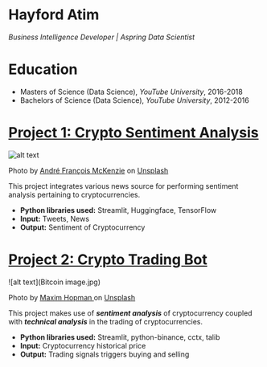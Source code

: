# Hayford Atim
*Business Intelligence Developer | Aspring Data Scientist*

# Education
* Masters of Science (Data Science), *YouTube University*, 2016-2018
* Bachelors of Science (Data Science), *YouTube University*, 2012-2016

# [Project 1: Crypto Sentiment Analysis](http://youtube.com/dataprofessor)
![alt text](andre-francois-mckenzie-iGYiBhdNTpE-unsplash.jpg)


Photo by <a href="https://unsplash.com/@silverhousehd?utm_source=unsplash&utm_medium=referral&utm_content=creditCopyText">André François McKenzie</a> on <a href="https://unsplash.com/s/photos/bitcoin?utm_source=unsplash&utm_medium=referral&utm_content=creditCopyText">Unsplash</a>
  

This project integrates various news source for performing sentiment analysis pertaining to cryptocurrencies.
* **Python libraries used:** Streamlit, Huggingface, TensorFlow
* **Input:** Tweets, News
* **Output:** Sentiment of Cryptocurrency

# [Project 2: Crypto Trading Bot](http://youtube.com/dataprofessor)
![alt text](Bitcoin image.jpg)

Photo by 
 <a href="https://unsplash.com/@nampoh?utm_source=unsplash&utm_medium=referral&utm_content=creditCopyText">
   Maxim Hopman
 </a> on 
 <a href="https://unsplash.com/s/photos/cryptocurrency-trading?utm_source=unsplash&utm_medium=referral&utm_content=creditCopyText">
   Unsplash
 </a>

This project makes use of ***sentiment analysis*** of cryptocurrency coupled with ***technical analysis*** in the trading of cryptocurrencies.
* **Python libraries used:** Streamlit, python-binance, cctx, talib
* **Input:** Cryptocurrency historical price
* **Output:** Trading signals triggers buying and selling
